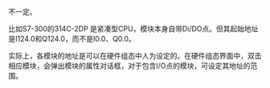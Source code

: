 不一定。

比如S7-300的314C-2DP 是紧凑型CPU，模块本身自带Di/DO点。但其起始地址是I124.0和Q124.0，而不是I0.0、Q0.0。

实际上，各模块的地址是可以在硬件组态中人为设定的。在硬件组态界面中，双击相应模块，会弹出模块的属性对话框，对于包含I/O点的模块，可设定其地址的范围。

